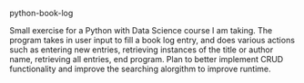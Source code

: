 python-book-log

Small exercise for a Python with Data Science course I am taking. The program takes in user input to fill a book log entry, and does various actions such as entering new entries, retrieving instances of the title or author name, retrieving all entries, end program. Plan to better implement CRUD functionality and improve the searching alorgithm to improve runtime.
